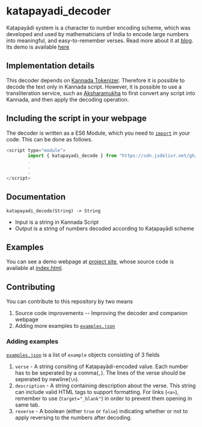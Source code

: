 # katapayadi_decoder
Kaṭapayādi system is a character to number encoding scheme, which was developed and used by mathematicians of India to encode large numbers into meaningful, and easy-to-remember verses. Read more about it at [blog](https://vinayakakv.github.io/posts/decoding-aksharas/). Its demo is available [here](https://vinayakakv.github.io/katapayadi_decoder/)

## Implementation details
This decoder depends on [Kannada Tokenizer](https://github.com/vinayakakv/akshara_tokenizer). Therefore it is possible to decode the text only in Kannada script. However, it is possible to use a transliteration service, such as [Aksharamukha](https://aksharamukha.appspot.com/converter) to first convert any script into Kannada, and then apply the decoding operation.

## Including the script in your webpage
The decoder is written as a ES6 Module, which you need to [`import`](https://developer.mozilla.org/en-US/docs/Web/JavaScript/Reference/Statements/import) in your code. This can be done as follows.
```js
<script type="module">
        import { katapayadi_decode } from "https://cdn.jsdelivr.net/gh/vinayakakv/katapayadi_decoder@1.0.0/katapayadi_decoder.js"
        .
        .
        .
</script>
```
## Documentation
`katapayadi_decode(String) -> String`
- Input is a string in Kannada Script
- Output is a string of numbers decoded according to Kaṭapayādi scheme

## Examples
You can see a demo webpage at [project site](https://vinayakakv.github.io/katapayadi_decoder/), whose source code is available at [index.html](https://github.com/vinayakakv/katapayadi_decoder/blob/master/index.html).

## Contributing
You can contribute to this repository by two means
1. Source code improvements -- Improving the decoder and companion webpage
2. Adding more examples to [`examples.json`](https://github.com/vinayakakv/katapayadi_decoder/blob/master/examples.json)

### Adding examples
[`examples.json`](https://github.com/vinayakakv/katapayadi_decoder/blob/master/examples.json) is a list of `example` objects consisting of 3 fields
1. `verse` - A string consiting of Kaṭapayādi-encoded value. Each number has to be seperated by a comma(`,`). The lines of the verse should be seperated by newline(`\n`).
2. `description` - A string containing description about the verse. This string can include valid HTML tags to support formatting. For links (`<a>`), remember to use (`target="_blank"`) in order to prevent them opening in same tab.
3. `reverse` - A boolean (either `true` or `false`) indicating whether or not to apply reversing to the numbers after decoding.
